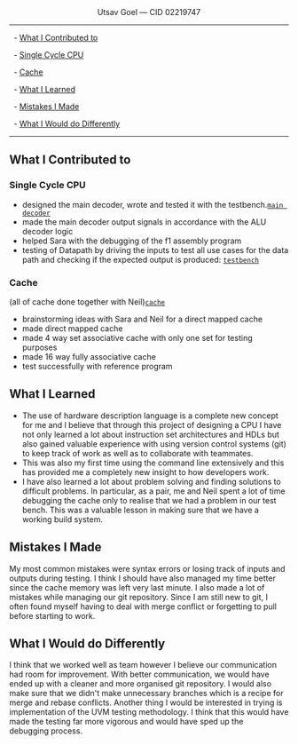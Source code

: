 <center> Utsav Goel — CID 02219747  </center>

---

  - [What I Contributed to](#what-i-contributed-to)

  - [Single Cycle CPU](#single-cycle-cpu)

  - [Cache](#cache)

  - [What I Learned](#what-i-learned)

  - [Mistakes I Made](#mistakes-i-made)

  - [What I Would do Differently](#what-i-would-do-differently)

  

---

  

## What I Contributed to

### Single Cycle CPU

- designed the main decoder, wrote and tested it with the testbench.[`main decoder`](https://github.com/luju1108/Team14/tree/75de5b7817711dc07937392060a4c5ca4a21adaf)
- made the main decoder output signals in accordance with the ALU decoder logic
- helped Sara with the debugging of the f1 assembly program
- testing of Datapath by driving the inputs to test all use cases for the data path and checking if the expected output is produced: [`testbench`](https://github.com/luju1108/Team14/tree/14a63815f1ce2c7ba321d0ad8de81e1d4e234cb9)
### Cache
(all of cache done together with Neil)[`cache`](https://github.com/luju1108/Team14/tree/97c876265f0566908f4c0876d91c84ee02b5471d)
- brainstorming ideas with Sara and Neil for a direct mapped cache
- made direct mapped cache
- made 4 way set associative cache with only one set for testing purposes
- made 16 way fully associative cache
- test successfully with reference program
## What I Learned  

- The use of hardware description language is a complete new concept for me and I believe that through this project of designing a CPU I have not only learned a lot about instruction set architectures and HDLs but also gained valuable experience with using version control systems (git) to keep track of work as well as to collaborate with teammates.
- This was also my first time using the command line extensively and this has provided me a completely new insight to how developers work.
- I have also learned a lot about problem solving and finding solutions to difficult problems. In particular, as a pair, me and Neil spent a lot of time debugging the cache only to realise that we had a problem in our test bench. This was a valuable lesson in making sure that we have a working build system.
## Mistakes I Made

My most common mistakes were syntax errors or losing track of inputs and outputs during testing. I think I should have also managed my time better since the cache memory was left very last minute. I also made a lot of mistakes while managing our git repository. Since I am still new to git, I often found myself having to deal with merge conflict or forgetting to pull before starting to work.
## What I Would do Differently

I think that we worked well as team however I believe our communication had room for improvement. With better communication, we would have ended up with a cleaner and more organised git repository. I would also make sure that we didn't make unnecessary branches which is a recipe for merge and rebase conflicts. 
Another thing I would be interested in trying is implementation of the UVM testing methodology. I think that this would have made the testing far more vigorous and would have sped up the debugging process.